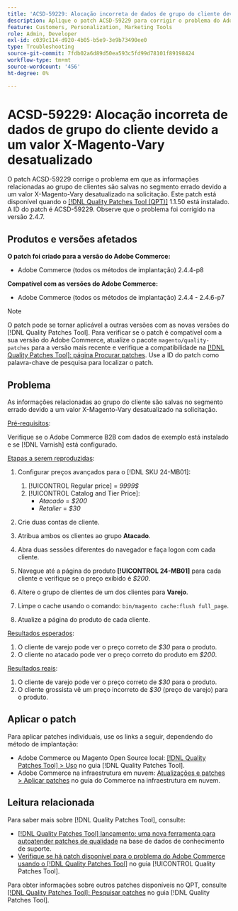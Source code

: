 ```yaml
---
title: 'ACSD-59229: Alocação incorreta de dados de grupo do cliente devido a um valor X-Magento-Vary desatualizado'
description: Aplique o patch ACSD-59229 para corrigir o problema do Adobe Commerce em que as informações relacionadas ao grupo de clientes são salvas no segmento errado devido a um valor X-Magento-Vary desatualizado na solicitação.
feature: Customers, Personalization, Marketing Tools
role: Admin, Developer
exl-id: c039c114-d920-4b05-b5e9-3e9b73490ee0
type: Troubleshooting
source-git-commit: 7fdb02a6d89d50ea593c5fd99d78101f89198424
workflow-type: tm+mt
source-wordcount: '456'
ht-degree: 0%

---
```


# ACSD-59229: Alocação incorreta de dados de grupo do cliente devido a um valor X-Magento-Vary desatualizado

O patch ACSD-59229 corrige o problema em que as informações relacionadas ao grupo de clientes são salvas no segmento errado devido a um valor X-Magento-Vary desatualizado na solicitação. Este patch está disponível quando o [[!DNL Quality Patches Tool (QPT)]](https://experienceleague.adobe.com/pt-br/docs/commerce-operations/tools/quality-patches-tool/quality-patches-tool-to-self-serve-quality-patches) 1.1.50 está instalado. A ID do patch é ACSD-59229. Observe que o problema foi corrigido na versão 2.4.7.

## Produtos e versões afetados

**O patch foi criado para a versão do Adobe Commerce:**

* Adobe Commerce (todos os métodos de implantação) 2.4.4-p8

**Compatível com as versões do Adobe Commerce:**

* Adobe Commerce (todos os métodos de implantação) 2.4.4 - 2.4.6-p7

>[!NOTE]
>
>O patch pode se tornar aplicável a outras versões com as novas versões do [!DNL Quality Patches Tool]. Para verificar se o patch é compatível com a sua versão do Adobe Commerce, atualize o pacote `magento/quality-patches` para a versão mais recente e verifique a compatibilidade na [[!DNL Quality Patches Tool]: página Procurar patches](https://experienceleague.adobe.com/tools/commerce-quality-patches/index.html?lang=pt-BR). Use a ID do patch como palavra-chave de pesquisa para localizar o patch.

## Problema

As informações relacionadas ao grupo do cliente são salvas no segmento errado devido a um valor X-Magento-Vary desatualizado na solicitação.

<u>Pré-requisitos</u>:

Verifique se o Adobe Commerce B2B com dados de exemplo está instalado e se [!DNL Varnish] está configurado.

<u>Etapas a serem reproduzidas</u>:

1. Configurar preços avançados para o [!DNL SKU 24-MB01]:
   1. [!UICONTROL Regular price] = *9999$*
   1. [!UICONTROL Catalog and Tier Price]:
      * *Atacado* = *$200*
      * *Retailer* = *$30*

1. Crie duas contas de cliente.
1. Atribua ambos os clientes ao grupo **Atacado**.
1. Abra duas sessões diferentes do navegador e faça logon com cada cliente.
1. Navegue até a página do produto **[!UICONTROL 24-MB01]** para cada cliente e verifique se o preço exibido é *$200*.
1. Altere o grupo de clientes de um dos clientes para **Varejo**.
1. Limpe o cache usando o comando: `bin/magento cache:flush full_page`.
1. Atualize a página do produto de cada cliente.

<u>Resultados esperados</u>:

1. O cliente de varejo pode ver o preço correto de *$30* para o produto.
1. O cliente no atacado pode ver o preço correto do produto em *$200*.

<u>Resultados reais</u>:

1. O cliente de varejo pode ver o preço correto de *$30* para o produto.
1. O cliente grossista vê um preço incorreto de *$30* (preço de varejo) para o produto.

## Aplicar o patch

Para aplicar patches individuais, use os links a seguir, dependendo do método de implantação:

* Adobe Commerce ou Magento Open Source local: [[!DNL Quality Patches Tool] > Uso](/help/tools/quality-patches-tool/usage.md) no guia [!DNL Quality Patches Tool].
* Adobe Commerce na infraestrutura em nuvem: [Atualizações e patches > Aplicar patches](https://experienceleague.adobe.com/docs/commerce-cloud-service/user-guide/develop/upgrade/apply-patches.html?lang=pt-BR) no guia do Commerce na infraestrutura em nuvem.

## Leitura relacionada

Para saber mais sobre [!DNL Quality Patches Tool], consulte:

* [[!DNL Quality Patches Tool] lançamento: uma nova ferramenta para autoatender patches de qualidade](https://experienceleague.adobe.com/pt-br/docs/commerce-operations/tools/quality-patches-tool/quality-patches-tool-to-self-serve-quality-patches) na base de dados de conhecimento de suporte.
* [Verifique se há patch disponível para o problema do Adobe Commerce usando o  [!DNL Quality Patches Tool]](/help/tools/quality-patches-tool/patches-available-in-qpt/check-patch-for-magento-issue-with-magento-quality-patches.md) no guia [!UICONTROL Quality Patches Tool].


Para obter informações sobre outros patches disponíveis no QPT, consulte [[!DNL Quality Patches Tool]: Pesquisar patches](https://experienceleague.adobe.com/tools/commerce-quality-patches/index.html?lang=pt-BR) no guia [!DNL Quality Patches Tool].
